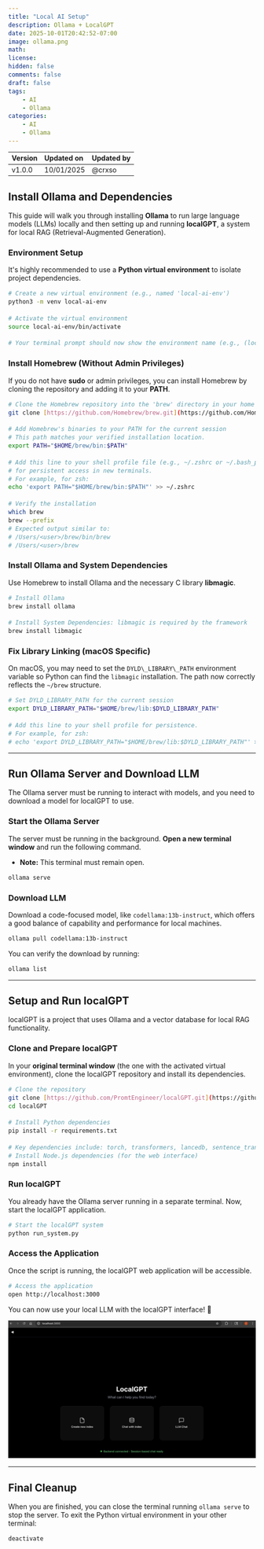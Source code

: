 ```yaml
---
title: "Local AI Setup"
description: Ollama + LocalGPT
date: 2025-10-01T20:42:52-07:00
image: ollama.png
math: 
license: 
hidden: false
comments: false
draft: false
tags:
    - AI
    - Ollama
categories:
    - AI
    - Ollama
---
```


| Version | Updated on | Updated by |
| :--- | :--- | :--- |
| v1.0.0 | 10/01/2025 | @crxso |

## Install Ollama and Dependencies

This guide will walk you through installing **Ollama** to run large language models (LLMs) locally and then setting up and running **localGPT**, a system for local RAG (Retrieval-Augmented Generation).

###  Environment Setup

It's highly recommended to use a **Python virtual environment** to isolate project dependencies.

```bash
# Create a new virtual environment (e.g., named 'local-ai-env')
python3 -m venv local-ai-env

# Activate the virtual environment
source local-ai-env/bin/activate

# Your terminal prompt should now show the environment name (e.g., (local-ai-env))
````

###  Install Homebrew (Without Admin Privileges)

If you do not have **sudo** or admin privileges, you can install Homebrew by cloning the repository and adding it to your **PATH**.

```bash
# Clone the Homebrew repository into the 'brew' directory in your home folder (~/)
git clone [https://github.com/Homebrew/brew.git](https://github.com/Homebrew/brew.git) ~/brew

# Add Homebrew's binaries to your PATH for the current session
# This path matches your verified installation location.
export PATH="$HOME/brew/bin:$PATH"

# Add this line to your shell profile file (e.g., ~/.zshrc or ~/.bash_profile)
# for persistent access in new terminals.
# For example, for zsh:
echo 'export PATH="$HOME/brew/bin:$PATH"' >> ~/.zshrc

# Verify the installation
which brew
brew --prefix
# Expected output similar to:
# /Users/<user>/brew/bin/brew
# /Users/<user>/brew
```

###  Install Ollama and System Dependencies

Use Homebrew to install Ollama and the necessary C library **libmagic**.

```bash
# Install Ollama
brew install ollama

# Install System Dependencies: libmagic is required by the framework
brew install libmagic
```

###  Fix Library Linking (macOS Specific)

On macOS, you may need to set the `DYLD\_LIBRARY\_PATH` environment variable so Python can find the `libmagic` installation. The path now correctly reflects the `~/brew` structure.

```bash
# Set DYLD_LIBRARY_PATH for the current session
export DYLD_LIBRARY_PATH="$HOME/brew/lib:$DYLD_LIBRARY_PATH"

# Add this line to your shell profile for persistence.
# For example, for zsh:
# echo 'export DYLD_LIBRARY_PATH="$HOME/brew/lib:$DYLD_LIBRARY_PATH"' >> ~/.zshrc
```

-----

## Run Ollama Server and Download LLM

The Ollama server must be running to interact with models, and you need to download a model for localGPT to use.

###  Start the Ollama Server

The server must be running in the background. **Open a new terminal window** and run the following command.
* **Note:** This terminal must remain open.

```bash
ollama serve
```

###  Download LLM

Download a code-focused model, like `codellama:13b-instruct`, which offers a good balance of capability and performance for local machines.

```bash
ollama pull codellama:13b-instruct
```

You can verify the download by running:

```bash
ollama list
```

-----

## Setup and Run localGPT

localGPT is a project that uses Ollama and a vector database for local RAG functionality.

###  Clone and Prepare localGPT

In your **original terminal window** (the one with the activated virtual environment), clone the localGPT repository and install its dependencies.

```bash
# Clone the repository
git clone [https://github.com/PromtEngineer/localGPT.git](https://github.com/PromtEngineer/localGPT.git)
cd localGPT

# Install Python dependencies
pip install -r requirements.txt

# Key dependencies include: torch, transformers, lancedb, sentence_transformers, docling.
# Install Node.js dependencies (for the web interface)
npm install
```

###  Run localGPT

You already have the Ollama server running in a separate terminal. Now, start the localGPT application.

```bash
# Start the localGPT system
python run_system.py
```

###  Access the Application

Once the script is running, the localGPT web application will be accessible.

```bash
# Access the application
open http://localhost:3000
```

You can now use your local LLM with the localGPT interface\! 🎉

![Loal GPT](local_gpt.jpg)

-----

## Final Cleanup

When you are finished, you can close the terminal running `ollama serve` to stop the server.
To exit the Python virtual environment in your other terminal:

```bash
deactivate
```